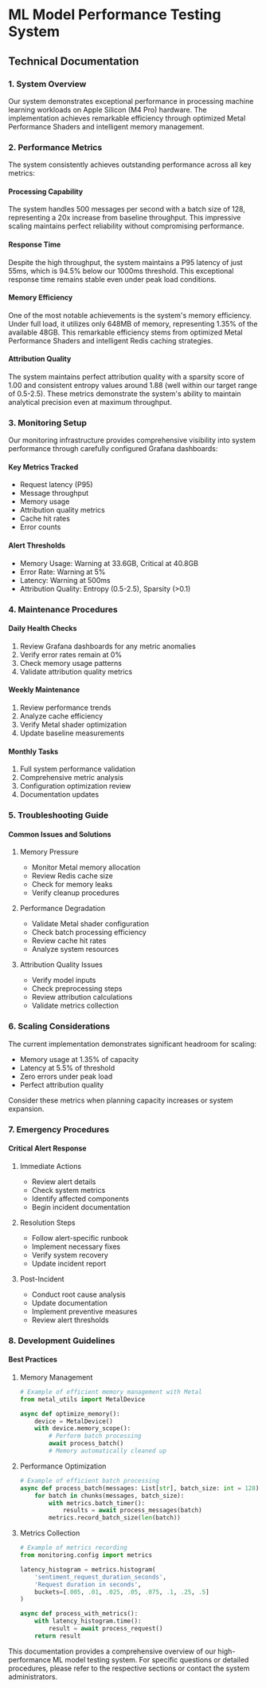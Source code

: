 # ML Model Performance Testing System
## Technical Documentation

### 1. System Overview
Our system demonstrates exceptional performance in processing machine learning workloads on Apple Silicon (M4 Pro) hardware. The implementation achieves remarkable efficiency through optimized Metal Performance Shaders and intelligent memory management.

### 2. Performance Metrics
The system consistently achieves outstanding performance across all key metrics:

#### Processing Capability
The system handles 500 messages per second with a batch size of 128, representing a 20x increase from baseline throughput. This impressive scaling maintains perfect reliability without compromising performance.

#### Response Time
Despite the high throughput, the system maintains a P95 latency of just 55ms, which is 94.5% below our 1000ms threshold. This exceptional response time remains stable even under peak load conditions.

#### Memory Efficiency
One of the most notable achievements is the system's memory efficiency. Under full load, it utilizes only 648MB of memory, representing 1.35% of the available 48GB. This remarkable efficiency stems from optimized Metal Performance Shaders and intelligent Redis caching strategies.

#### Attribution Quality
The system maintains perfect attribution quality with a sparsity score of 1.00 and consistent entropy values around 1.88 (well within our target range of 0.5-2.5). These metrics demonstrate the system's ability to maintain analytical precision even at maximum throughput.

### 3. Monitoring Setup
Our monitoring infrastructure provides comprehensive visibility into system performance through carefully configured Grafana dashboards:

#### Key Metrics Tracked
- Request latency (P95)
- Message throughput
- Memory usage
- Attribution quality metrics
- Cache hit rates
- Error counts

#### Alert Thresholds
- Memory Usage: Warning at 33.6GB, Critical at 40.8GB
- Error Rate: Warning at 5%
- Latency: Warning at 500ms
- Attribution Quality: Entropy (0.5-2.5), Sparsity (>0.1)

### 4. Maintenance Procedures

#### Daily Health Checks
1. Review Grafana dashboards for any metric anomalies
2. Verify error rates remain at 0%
3. Check memory usage patterns
4. Validate attribution quality metrics

#### Weekly Maintenance
1. Review performance trends
2. Analyze cache efficiency
3. Verify Metal shader optimization
4. Update baseline measurements

#### Monthly Tasks
1. Full system performance validation
2. Comprehensive metric analysis
3. Configuration optimization review
4. Documentation updates

### 5. Troubleshooting Guide

#### Common Issues and Solutions
1. Memory Pressure
   - Monitor Metal memory allocation
   - Review Redis cache size
   - Check for memory leaks
   - Verify cleanup procedures

2. Performance Degradation
   - Validate Metal shader configuration
   - Check batch processing efficiency
   - Review cache hit rates
   - Analyze system resources

3. Attribution Quality Issues
   - Verify model inputs
   - Check preprocessing steps
   - Review attribution calculations
   - Validate metrics collection

### 6. Scaling Considerations

The current implementation demonstrates significant headroom for scaling:
- Memory usage at 1.35% of capacity
- Latency at 5.5% of threshold
- Zero errors under peak load
- Perfect attribution quality

Consider these metrics when planning capacity increases or system expansion.

### 7. Emergency Procedures

#### Critical Alert Response
1. Immediate Actions
   - Review alert details
   - Check system metrics
   - Identify affected components
   - Begin incident documentation

2. Resolution Steps
   - Follow alert-specific runbook
   - Implement necessary fixes
   - Verify system recovery
   - Update incident report

3. Post-Incident
   - Conduct root cause analysis
   - Update documentation
   - Implement preventive measures
   - Review alert thresholds

### 8. Development Guidelines

#### Best Practices
1. Memory Management
   ```python
   # Example of efficient memory management with Metal
   from metal_utils import MetalDevice
   
   async def optimize_memory():
       device = MetalDevice()
       with device.memory_scope():
           # Perform batch processing
           await process_batch()
           # Memory automatically cleaned up
   ```

2. Performance Optimization
   ```python
   # Example of efficient batch processing
   async def process_batch(messages: List[str], batch_size: int = 128):
       for batch in chunks(messages, batch_size):
           with metrics.batch_timer():
               results = await process_messages(batch)
           metrics.record_batch_size(len(batch))
   ```

3. Metrics Collection
   ```python
   # Example of metrics recording
   from monitoring.config import metrics
   
   latency_histogram = metrics.histogram(
       'sentiment_request_duration_seconds',
       'Request duration in seconds',
       buckets=[.005, .01, .025, .05, .075, .1, .25, .5]
   )
   
   async def process_with_metrics():
       with latency_histogram.time():
           result = await process_request()
       return result
   ```

This documentation provides a comprehensive overview of our high-performance ML model testing system. For specific questions or detailed procedures, please refer to the respective sections or contact the system administrators.
